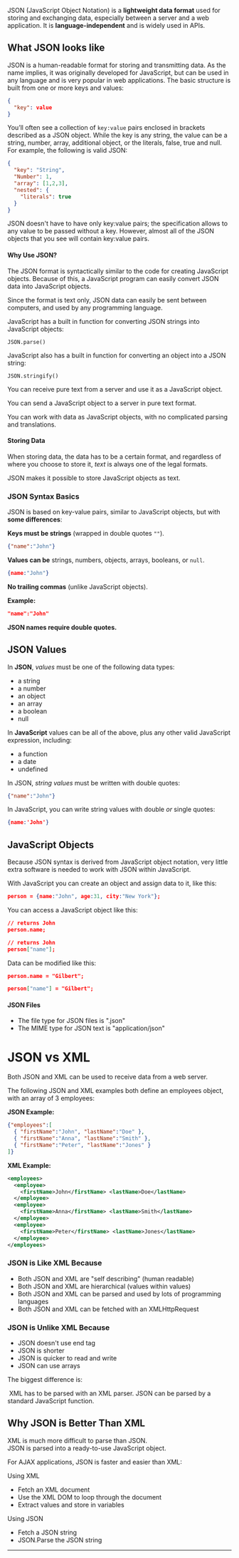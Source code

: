 JSON (JavaScript Object Notation) is a **lightweight data format** used for storing and exchanging data, especially between a server and a web application. It is **language-independent** and is widely used in APIs.

## What JSON looks like

JSON is a human-readable format for storing and transmitting data. As the name implies, it was originally developed for JavaScript, but can be used in any language and is very popular in web applications. The basic structure is built from one or more keys and values:

```json
{
  "key": value
}
```

You’ll often see a collection of `key:value` pairs enclosed in brackets described as a JSON object. While the key is any string, the value can be a string, number, array, additional object, or the literals, false, true and null. For example, the following is valid JSON:

```json
{
  "key": "String",
  "Number": 1,
  "array": [1,2,3],	
  "nested": {
	"literals": true
  }	
}
```

JSON doesn't have to have only key:value pairs; the specification allows to any value to be passed without a key. However, almost all of the JSON objects that you see will contain key:value pairs.

#### Why Use JSON?

The JSON format is syntactically similar to the code for creating JavaScript objects. Because of this, a JavaScript program can easily convert JSON data into JavaScript objects.

Since the format is text only, JSON data can easily be sent between computers, and used by any programming language.

JavaScript has a built in function for converting JSON strings into JavaScript objects:

`JSON.parse()`

JavaScript also has a built in function for converting an object into a JSON string:

`JSON.stringify()`

You can receive pure text from a server and use it as a JavaScript object.

You can send a JavaScript object to a server in pure text format.

You can work with data as JavaScript objects, with no complicated parsing and translations.


#### Storing Data

When storing data, the data has to be a certain format, and regardless of where you choose to store it, _text_ is always one of the legal formats.

JSON makes it possible to store JavaScript objects as text.


### JSON Syntax Basics

JSON is based on key-value pairs, similar to JavaScript objects, but with **some differences**:  

**Keys must be strings** (wrapped in double quotes `""`).  

```json
{"name":"John"}
```
 
**Values can be** strings, numbers, objects, arrays, booleans, or `null`.  

```json
{name:"John"}
```

**No trailing commas** (unlike JavaScript objects).

**Example:**

```json
"name":"John"
```

**JSON names require double quotes.**

## JSON Values

In **JSON**, _values_ must be one of the following data types:

- a string
- a number
- an object
- an array
- a boolean
- null

In **JavaScript** values can be all of the above, plus any other valid JavaScript expression, including:

- a function
- a date
- undefined

In JSON, _string values_ must be written with double quotes:

```json
{"name":"John"}
```

In JavaScript, you can write string values with double _or_ single quotes:

```json
{name:'John'}
```

## JavaScript Objects

Because JSON syntax is derived from JavaScript object notation, very little extra software is needed to work with JSON within JavaScript.

With JavaScript you can create an object and assign data to it, like this:

```json
person = {name:"John", age:31, city:"New York"};
```

You can access a JavaScript object like this:

```json
// returns John  
person.name;

// returns John  
person["name"];
```

Data can be modified like this:

```json
person.name = "Gilbert";

person["name"] = "Gilbert";
```

#### JSON Files

- The file type for JSON files is ".json"
- The MIME type for JSON text is "application/json"

# JSON vs XML

Both JSON and XML can be used to receive data from a web server.

The following JSON and XML examples both define an employees object, with an array of 3 employees:

**JSON Example:**

```json
{"employees":[  
  { "firstName":"John", "lastName":"Doe" },  
  { "firstName":"Anna", "lastName":"Smith" },  
  { "firstName":"Peter", "lastName":"Jones" }  
]}
```

**XML Example:**

```xml
<employees>  
  <employee>  
    <firstName>John</firstName> <lastName>Doe</lastName>  
  </employee>  
  <employee>  
    <firstName>Anna</firstName> <lastName>Smith</lastName>  
  </employee>  
  <employee>  
    <firstName>Peter</firstName> <lastName>Jones</lastName>  
  </employee>  
</employees>
```

### JSON is Like XML Because

- Both JSON and XML are "self describing" (human readable)
- Both JSON and XML are hierarchical (values within values)
- Both JSON and XML can be parsed and used by lots of programming languages
- Both JSON and XML can be fetched with an XMLHttpRequest

### JSON is Unlike XML Because

- JSON doesn't use end tag
- JSON is shorter
- JSON is quicker to read and write
- JSON can use arrays

The biggest difference is:

 XML has to be parsed with an XML parser. JSON can be parsed by a standard JavaScript function.

## Why JSON is Better Than XML

XML is much more difficult to parse than JSON.  
JSON is parsed into a ready-to-use JavaScript object.

For AJAX applications, JSON is faster and easier than XML:

Using XML

- Fetch an XML document
- Use the XML DOM to loop through the document
- Extract values and store in variables

Using JSON

- Fetch a JSON string
- JSON.Parse the JSON string

---

